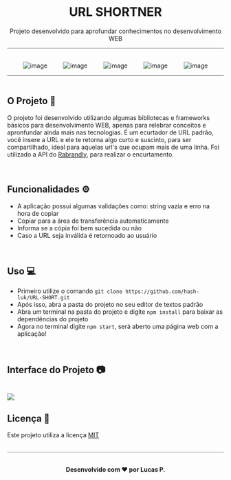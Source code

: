 <h1 align="center"> URL SHORTNER </h1>

<p align="center"> Projeto desenvolvido para aprofundar conhecimentos no desenvolvimento WEB </p>

<div style="height:1px; width:100%; background-color:gray"></div>

<br />


<div style="display: flex; justify-content: space-evenly;">

![image](https://img.shields.io/badge/JavaScript-323330?style=for-the-badge&logo=javascript&logoColor=F7DF1E)
 
![image](https://img.shields.io/badge/HTML5-E34F26?style=for-the-badge&logo=html5&logoColor=white)

![image](https://img.shields.io/badge/CSS3-1572B6?style=for-the-badge&logo=css3&logoColor=white)

![image](https://img.shields.io/badge/jQuery-0769AD?style=for-the-badge&logo=jquery&logoColor=white)

![image](https://img.shields.io/badge/Bootstrap-563D7C?style=for-the-badge&logo=bootstrap&logoColor=white)

</div>

<div style="height:1px; width:100%; background-color:gray"></div>

<br />

## O Projeto 🚧

O projeto foi desenvolvido utilizando algumas bibliotecas e frameworks básicos para desenvolvimento WEB, apenas para relebrar conceitos e apronfundar ainda mais nas tecnologias. É um ecurtador de URL padrão, você insere a URL e ele te retorna algo curto e suscinto, para ser compartilhado, ideal para aquelas url's que ocupam mais de uma linha. Foi utilizado a API do [Rabrandly](https://www.rebrandly.com/), para realizar o encurtamento.

<br />

## Funcionalidades ⚙️

* A aplicação possui algumas validações como: string vazia e erro na hora de copiar
* Copiar para a área de transferência automaticamente
* Informa se a cópia foi bem sucedida ou não
* Caso a URL seja inválida é retornoado ao usuário

<br />

## Uso 💻

* Primeiro utilize o comando  ```git clone https://github.com/hash-luk/URL-SHORT.git ```
* Após isso, abra a pasta do projeto no seu editor de textos padrão
* Abra um terminal na pasta do projeto e digite ```npm install``` para baixar as dependências do projeto
* Agora no terminal digite ```npm start```, será aberto uma página web com a aplicação!

<br />

## Interface do Projeto 📷

<br />

<img src="./assets/projeto.png">


<br />


## Licença 📝

Este projeto utiliza a licença [MIT]()

<br />

<div style="height:1px; width:100%; background-color:gray"></div>

<br />

<p align="center" style="font-weight: bold">Desenvolvido com ❤️ por Lucas P.</p>